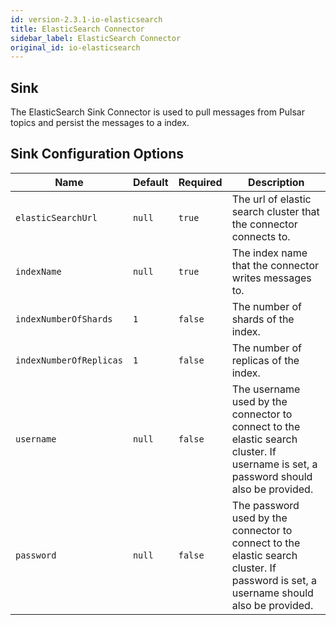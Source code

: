 ```yaml
---
id: version-2.3.1-io-elasticsearch
title: ElasticSearch Connector
sidebar_label: ElasticSearch Connector
original_id: io-elasticsearch
---
```


## Sink

The ElasticSearch Sink Connector is used to pull messages from Pulsar topics and persist the messages
to a index.

## Sink Configuration Options

| Name | Default | Required | Description |
|------|---------|----------|-------------|
| `elasticSearchUrl` | `null` | `true` | The url of elastic search cluster that the connector connects to. |
| `indexName` | `null` | `true` | The index name that the connector writes messages to. |
| `indexNumberOfShards` | `1` | `false` | The number of shards of the index. |
| `indexNumberOfReplicas` | `1` | `false` | The number of replicas of the index. |
| `username` | `null` | `false` | The username used by the connector to connect to the elastic search cluster. If username is set, a password should also be provided. |
| `password` | `null` | `false` | The password used by the connector to connect to the elastic search cluster. If password is set, a username should also be provided. |